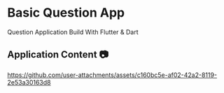 # Basic Question App

Question Application Build With Flutter & Dart 


## Application Content 📷

https://github.com/user-attachments/assets/c160bc5e-af02-42a2-8119-2e53a30163d8





</br>
